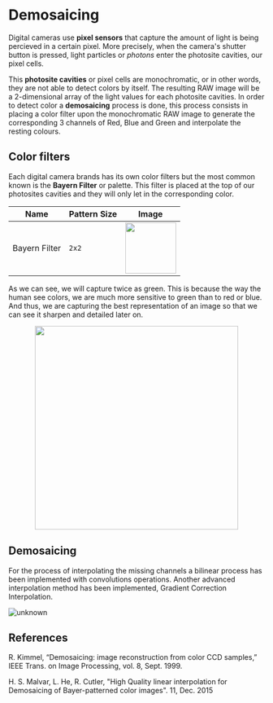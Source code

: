 # Demosaicing
Digital cameras use **pixel sensors** that capture the amount of light is being percieved in a certain pixel. More precisely, when the camera's shutter button is pressed, light particles or *photons* enter the photosite cavities, our pixel cells.

This **photosite cavities** or pixel cells are monochromatic, or in other words, they are not able to detect colors by itself. The resulting RAW image will be a 2-dimensional array of the light values for each photosite cavities. In order to detect color a **demosaicing** process is done, this process consists in placing a color filter upon the monochromatic RAW image to generate the corresponding 3 channels of Red, Blue and Green and interpolate the resting colours.

## Color filters

Each digital camera brands has its own color filters but the most common known is the **Bayern Filter** or palette. This filter is placed at the top of our photosites cavities and they will only let in the corresponding color.

| Name | Pattern Size | Image |
|-----|-----|-----|
| Bayern Filter | `2x2` | <img width=100 src="https://user-images.githubusercontent.com/57730982/205482603-bec095d1-8325-4d75-9e25-347f35940523.png"/> |

As we can see, we will capture twice as green. This is because the way the human see colors, we are much more sensitive to green than to red or blue. And thus, we are capturing the best representation of an image so that we can see it sharpen and detailed later on.

<p align="center">
    <img width=400 src="https://user-images.githubusercontent.com/57730982/205903954-9288f297-1b51-41f8-9994-b98e47bcba69.png" />
</p>


## Demosaicing

For the process of interpolating the missing channels a bilinear process has been implemented with convolutions operations. Another advanced interpolation method has been implemented, Gradient Correction Interpolation.

![unknown](https://user-images.githubusercontent.com/57730982/206854868-f6530127-d4a6-4071-bfed-89f0e91b70e0.png)

## References

R. Kimmel, “Demosaicing: image reconstruction from color CCD samples,” IEEE Trans. on Image Processing, vol. 8, Sept. 1999.

H. S. Malvar, L. He, R. Cutler, "High Quality linear interpolation for Demosaicing of Bayer-patterned color images". 11, Dec. 2015
